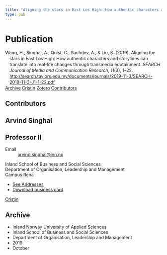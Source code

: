 ```yaml
---
title: "Aligning the stars in East Los High: How authentic characters and storylines can translate into real-life changes through transmedia edutainment"
type: pub
---
```

<h1>Publication</h1>
<article id="csl-bib-container-HPZAWF4P" class="csl-bib-container">
  <div class="csl-bib-body" style="line-height: 1.35; padding-left: 1em; text-indent:-1em;">
  <div class="csl-entry">Wang, H., Singhal, A., Quist, C., Sachdev, A., &amp; Liu, S. (2019). Aligning the stars in East Los High: How authentic characters and storylines can translate into real-life changes through transmedia edutainment. <i>SEARCH Journal of Media and Communication Research</i>, <i>11</i>(3), 1&#x2013;22. <a href="http://search.taylors.edu.my/documents/journals/2019-11-3/SEARCH-2019-11-3-J1-1-22.pdf">http://search.taylors.edu.my/documents/journals/2019-11-3/SEARCH-2019-11-3-J1-1-22.pdf</a></div>
</div>
  <div class="csl-bib-buttons">
    <a href="#taxonomy-article-HPZAWF4P" class="csl-bib-button">Archive</a>
    <a href="https://app.cristin.no/results/show.jsf?id=1741026" alt="Cristin URL" class="csl-bib-button">Cristin</a>
    <a href="http://zotero.org/groups/5022929/items/HPZAWF4P" alt="Zotero URL" class="csl-bib-button">Zotero</a>
    <a href="#contributors-article-HPZAWF4P" class="csl-bib-button">Contributors</a>
  </div>
  <div id="csl-bib-meta-container-HPZAWF4P"></div>
</article>
<div id="csl-bib-meta-HPZAWF4P" class="csl-bib-meta">
  <article id="contributors-article-HPZAWF4P" class="contributors-article">
    <h1>Contributors</h1>
    <div class="personas">
<div class="vrtx-hinn-person-card">
<div class="photo">
<i class="lar la-user-circle missing-person"></i>
</div>
<div class="info">
<hgroup><h1>Arvind Singhal</h1>
<h2>Professor II</h2>
</hgroup><dl>
<dt>Email</dt>
<dd>
<a href="mailto:arvind.singhal@inn.no">arvind.singhal@inn.no</a>
</dd>
</dl>
<p>
Inland School of Business and Social Sciences<br>
Department of Organisation, Leadership and Management<br>
Campus Rena
</p>
<ul class="vrtx-hinn-links">
<li><a href="https://www.inn.no/english/find-an-employee/arvind-singhal.html#vrtx-hinn-addresses">See Addresses</a></li>
<li><a href="https://www.inn.no/english/find-an-employee/arvind-singhal.html?vrtx=vcf">Download business card</a></li>
</ul>
</div>
</div>
<a href="https://app.cristin.no/persons/show.jsf?id=863653" alt="Cristin URL" class="personas-cristin">Cristin</a>
</div>
  </article>
  <article id="taxonomy-article-HPZAWF4P" class="taxonomy-article">
    <h1>Archive</h1>
    <ul>
      <li>Inland Norway University of Applied Sciences</li>
      <li>Inland School of Business and Social Sciences</li>
      <li>Department of Organisation, Leadership and Management</li>
      <li>2019</li>
      <li>October</li>
    </ul>
  </article>
</div>
